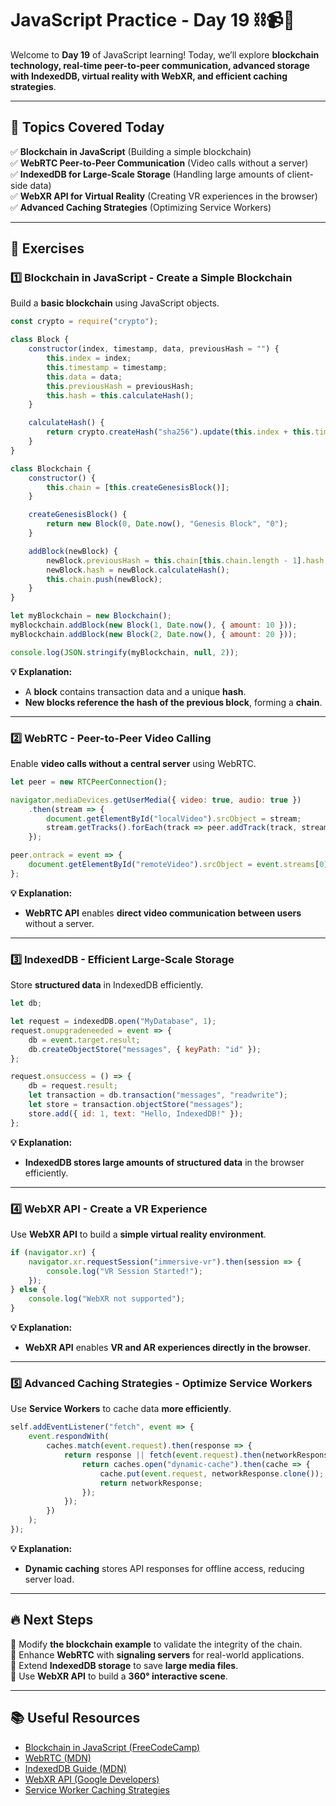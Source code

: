 # **JavaScript Practice - Day 19 ⛓️📹🔗**  

Welcome to **Day 19** of JavaScript learning! Today, we’ll explore **blockchain technology, real-time peer-to-peer communication, advanced storage with IndexedDB, virtual reality with WebXR, and efficient caching strategies**.  

---

## **📌 Topics Covered Today**  
✅ **Blockchain in JavaScript** (Building a simple blockchain)  
✅ **WebRTC Peer-to-Peer Communication** (Video calls without a server)  
✅ **IndexedDB for Large-Scale Storage** (Handling large amounts of client-side data)  
✅ **WebXR API for Virtual Reality** (Creating VR experiences in the browser)  
✅ **Advanced Caching Strategies** (Optimizing Service Workers)  

---

## **📝 Exercises**  

### **1️⃣ Blockchain in JavaScript - Create a Simple Blockchain**  
Build a **basic blockchain** using JavaScript objects.  

```javascript
const crypto = require("crypto");

class Block {
    constructor(index, timestamp, data, previousHash = "") {
        this.index = index;
        this.timestamp = timestamp;
        this.data = data;
        this.previousHash = previousHash;
        this.hash = this.calculateHash();
    }

    calculateHash() {
        return crypto.createHash("sha256").update(this.index + this.timestamp + JSON.stringify(this.data) + this.previousHash).digest("hex");
    }
}

class Blockchain {
    constructor() {
        this.chain = [this.createGenesisBlock()];
    }

    createGenesisBlock() {
        return new Block(0, Date.now(), "Genesis Block", "0");
    }

    addBlock(newBlock) {
        newBlock.previousHash = this.chain[this.chain.length - 1].hash;
        newBlock.hash = newBlock.calculateHash();
        this.chain.push(newBlock);
    }
}

let myBlockchain = new Blockchain();
myBlockchain.addBlock(new Block(1, Date.now(), { amount: 10 }));
myBlockchain.addBlock(new Block(2, Date.now(), { amount: 20 }));

console.log(JSON.stringify(myBlockchain, null, 2));
```

**💡 Explanation:**  
- A **block** contains transaction data and a unique **hash**.  
- **New blocks reference the hash of the previous block**, forming a **chain**.  

---

### **2️⃣ WebRTC - Peer-to-Peer Video Calling**  
Enable **video calls without a central server** using WebRTC.  

```javascript
let peer = new RTCPeerConnection();

navigator.mediaDevices.getUserMedia({ video: true, audio: true })
    .then(stream => {
        document.getElementById("localVideo").srcObject = stream;
        stream.getTracks().forEach(track => peer.addTrack(track, stream));
    });

peer.ontrack = event => {
    document.getElementById("remoteVideo").srcObject = event.streams[0];
};
```

**💡 Explanation:**  
- **WebRTC API** enables **direct video communication between users** without a server.  

---

### **3️⃣ IndexedDB - Efficient Large-Scale Storage**  
Store **structured data** in IndexedDB efficiently.  

```javascript
let db;

let request = indexedDB.open("MyDatabase", 1);
request.onupgradeneeded = event => {
    db = event.target.result;
    db.createObjectStore("messages", { keyPath: "id" });
};

request.onsuccess = () => {
    db = request.result;
    let transaction = db.transaction("messages", "readwrite");
    let store = transaction.objectStore("messages");
    store.add({ id: 1, text: "Hello, IndexedDB!" });
};
```

**💡 Explanation:**  
- **IndexedDB stores large amounts of structured data** in the browser efficiently.  

---

### **4️⃣ WebXR API - Create a VR Experience**  
Use **WebXR API** to build a **simple virtual reality environment**.  

```javascript
if (navigator.xr) {
    navigator.xr.requestSession("immersive-vr").then(session => {
        console.log("VR Session Started!");
    });
} else {
    console.log("WebXR not supported");
}
```

**💡 Explanation:**  
- **WebXR API** enables **VR and AR experiences directly in the browser**.  

---

### **5️⃣ Advanced Caching Strategies - Optimize Service Workers**  
Use **Service Workers** to cache data **more efficiently**.  

```javascript
self.addEventListener("fetch", event => {
    event.respondWith(
        caches.match(event.request).then(response => {
            return response || fetch(event.request).then(networkResponse => {
                return caches.open("dynamic-cache").then(cache => {
                    cache.put(event.request, networkResponse.clone());
                    return networkResponse;
                });
            });
        })
    );
});
```

**💡 Explanation:**  
- **Dynamic caching** stores API responses for offline access, reducing server load.  

---

## **🔥 Next Steps**  
📌 Modify **the blockchain example** to validate the integrity of the chain.  
📌 Enhance **WebRTC** with **signaling servers** for real-world applications.  
📌 Extend **IndexedDB storage** to save **large media files**.  
📌 Use **WebXR API** to build a **360° interactive scene**.  

---

## **📚 Useful Resources**  
- [Blockchain in JavaScript (FreeCodeCamp)](https://www.freecodecamp.org/news/learn-blockchain-by-building-one-in-javascript/)  
- [WebRTC (MDN)](https://developer.mozilla.org/en-US/docs/Web/API/WebRTC_API)  
- [IndexedDB Guide (MDN)](https://developer.mozilla.org/en-US/docs/Web/API/IndexedDB_API)  
- [WebXR API (Google Developers)](https://developer.chrome.com/blog/webxr/)  
- [Service Worker Caching Strategies](https://web.dev/offline-cookbook/)  
